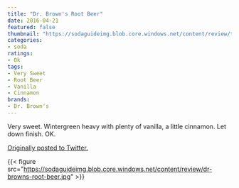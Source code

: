 ```yaml
---
title: "Dr. Brown's Root Beer"
date: 2016-04-21
featured: false
thumbnail: "https://sodaguideimg.blob.core.windows.net/content/review/thumbs/dr-browns-root-beer.jpg"
categories:
- soda
ratings:
- Ok
tags:
- Very Sweet
- Root Beer
- Vanilla
- Cinnamon
brands:
- Dr. Brown's
---
```


Very sweet. Wintergreen heavy with plenty of vanilla, a little cinnamon. Let down finish. OK.

[Originally posted to Twitter.](https://twitter.com/Cavorter/status/723297862524661761)

{{< figure src="https://sodaguideimg.blob.core.windows.net/content/review/dr-browns-root-beer.jpg" >}}

